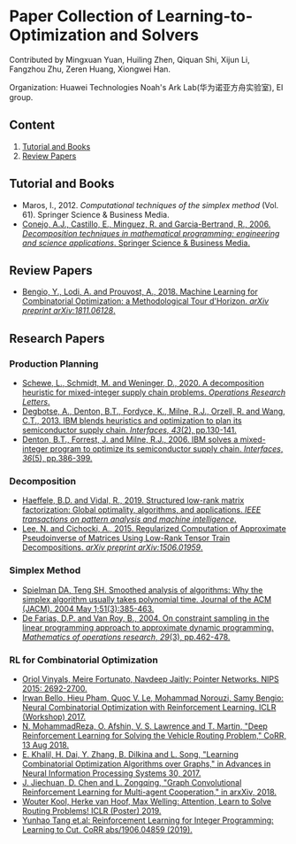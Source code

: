 # Paper Collection of Learning-to-Optimization and Solvers

Contributed by Mingxuan Yuan, Huiling Zhen, Qiquan Shi, Xijun Li, Fangzhou Zhu, Zeren Huang, Xiongwei Han.

Organization: Huawei Technologies Noah's Ark Lab(华为诺亚方舟实验室), EI group.

## Content

1. [Tutorial and Books](#tutorial-and-books)
2. [Review Papers](#review-papers)

## <span id="tutorial-and-books">Tutorial and Books</span>

* Maros, I., 2012. *Computational techniques of the simplex method* (Vol. 61). Springer Science & Business Media.
* [Conejo, A.J., Castillo, E., Minguez, R. and Garcia-Bertrand, R., 2006. *Decomposition techniques in mathematical programming: engineering and science applications*. Springer Science & Business Media.](https://books.google.com.sg/books?hl=en&lr=&id=gdJDAAAAQBAJ&oi=fnd&pg=PA3&dq=Decomposition_Techniques_in_Mathematical_Programming_Engineering_and_Science_Applications&ots=rQIhXC0jA6&sig=jWoTKaiXhL0rGkubBtwnHgJEnVc&redir_esc=y#v=onepage&q=Decomposition_Techniques_in_Mathematical_Programming_Engineering_and_Science_Applications&f=false)

## <span id="review-papers">Review Papers</span>

* [Bengio, Y., Lodi, A. and Prouvost, A., 2018. Machine Learning for Combinatorial Optimization: a Methodological Tour d'Horizon. *arXiv preprint arXiv:1811.06128*.](https://arxiv.org/abs/1811.06128)

## Research Papers

### Production Planning

* [Schewe, L., Schmidt, M. and Weninger, D., 2020. A decomposition heuristic for mixed-integer supply chain problems. *Operations Research Letters*.](https://www.sciencedirect.com/science/article/pii/S0167637720300249)
* [Degbotse, A., Denton, B.T., Fordyce, K., Milne, R.J., Orzell, R. and Wang, C.T., 2013. IBM blends heuristics and optimization to plan its semiconductor supply chain. *Interfaces*, *43*(2), pp.130-141.](https://pubsonline.informs.org/doi/abs/10.1287/inte.1120.0642)
* [Denton, B.T., Forrest, J. and Milne, R.J., 2006. IBM solves a mixed-integer program to optimize its semiconductor supply chain. *Interfaces*, *36*(5), pp.386-399.](https://pubsonline.informs.org/doi/abs/10.1287/inte.1060.0238)

### Decomposition

* [Haeffele, B.D. and Vidal, R., 2019. Structured low-rank matrix factorization: Global optimality, algorithms, and applications. *IEEE transactions on pattern analysis and machine intelligence*.](https://ieeexplore.ieee.org/abstract/document/8643982/)
* [Lee, N. and Cichocki, A., 2015. Regularized Computation of Approximate Pseudoinverse of Matrices Using Low-Rank Tensor Train Decompositions. *arXiv preprint arXiv:1506.01959*.](https://www.researchgate.net/profile/Andrzej_Cichocki2/publication/277895438_Regularized_Computation_of_Approximate_Pseudoinverse_of_Matrices_Using_Low-Rank_Tensor_Train_Decompositions/links/566803da08aea62726ef7352.pdf)

### Simplex Method

* [Spielman DA, Teng SH. Smoothed analysis of algorithms: Why the simplex algorithm usually takes polynomial time. Journal of the ACM (JACM). 2004 May 1;51(3):385-463.](https://arxiv.org/abs/cs/0111050)
* [De Farias, D.P. and Van Roy, B., 2004. On constraint sampling in the linear programming approach to approximate dynamic programming. *Mathematics of operations research*, *29*(3), pp.462-478.](https://pubsonline.informs.org/doi/abs/10.1287/moor.1040.0094)

### RL for Combinatorial Optimization
* [Oriol Vinyals, Meire Fortunato, Navdeep Jaitly: Pointer Networks. NIPS 2015: 2692-2700.](https://arxiv.org/abs/1506.03134)
* [Irwan Bello, Hieu Pham, Quoc V. Le, Mohammad Norouzi, Samy Bengio: Neural Combinatorial Optimization with Reinforcement Learning. ICLR (Workshop) 2017.](https://arxiv.org/abs/1611.09940)
* [N. MohammadReza, O. Afshin, V. S. Lawrence and T. Martin, "Deep Reinforcement Learning for Solving the Vehicle Routing Problem," CoRR, 13 Aug 2018.](https://arxiv.org/abs/1802.04240v1)
* [E. Khalil, H. Dai, Y. Zhang, B. Dilkina and L. Song, "Learning Combinatorial Optimization Algorithms over Graphs," in Advances in Neural Information Processing Systems 30, 2017.](https://arxiv.org/abs/1704.01665) 
* [J. Jiechuan, D. Chen and L. Zongqing, "Graph Convolutional Reinforcement Learning for Multi-agent Cooperation," in arxXiv, 2018.](https://arxiv.org/abs/1810.09202v1) 
* [Wouter Kool, Herke van Hoof, Max Welling: Attention, Learn to Solve Routing Problems! ICLR (Poster) 2019.](https://arxiv.org/abs/1803.08475v3) 
* [Yunhao Tang et.al: Reinforcement Learning for Integer Programming: Learning to Cut. CoRR abs/1906.04859 (2019).](https://arxiv.org/abs/1906.04859) 

